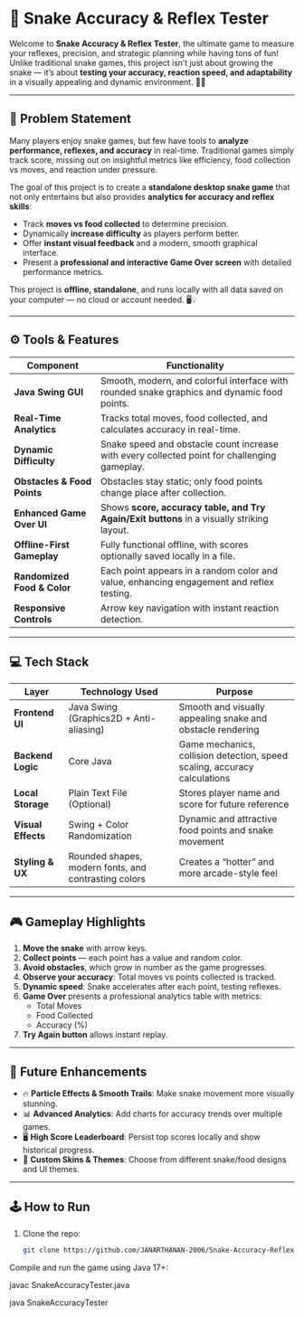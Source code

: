 # 🐍 Snake Accuracy & Reflex Tester

Welcome to **Snake Accuracy & Reflex Tester**, the ultimate game to measure your reflexes, precision, and strategic planning while having tons of fun! Unlike traditional snake games, this project isn’t just about growing the snake — it’s about **testing your accuracy, reaction speed, and adaptability** in a visually appealing and dynamic environment. 🎯✨

---

## 🧩 Problem Statement

Many players enjoy snake games, but few have tools to **analyze performance, reflexes, and accuracy** in real-time. Traditional games simply track score, missing out on insightful metrics like efficiency, food collection vs moves, and reaction under pressure.  

The goal of this project is to create a **standalone desktop snake game** that not only entertains but also provides **analytics for accuracy and reflex skills**:

- Track **moves vs food collected** to determine precision.  
- Dynamically **increase difficulty** as players perform better.  
- Offer **instant visual feedback** and a modern, smooth graphical interface.  
- Present a **professional and interactive Game Over screen** with detailed performance metrics.  

This project is **offline, standalone**, and runs locally with all data saved on your computer — no cloud or account needed. 🖥️💡

---

## ⚙️ Tools & Features

| Component | Functionality |
|-----------|---------------|
| **Java Swing GUI** | Smooth, modern, and colorful interface with rounded snake graphics and dynamic food points. |
| **Real-Time Analytics** | Tracks total moves, food collected, and calculates accuracy in real-time. |
| **Dynamic Difficulty** | Snake speed and obstacle count increase with every collected point for challenging gameplay. |
| **Obstacles & Food Points** | Obstacles stay static; only food points change place after collection. |
| **Enhanced Game Over UI** | Shows **score, accuracy table, and Try Again/Exit buttons** in a visually striking layout. |
| **Offline-First Gameplay** | Fully functional offline, with scores optionally saved locally in a file. |
| **Randomized Food & Color** | Each point appears in a random color and value, enhancing engagement and reflex testing. |
| **Responsive Controls** | Arrow key navigation with instant reaction detection. |

---

## 💻 Tech Stack

| Layer | Technology Used | Purpose |
|-------|----------------|---------|
| **Frontend UI** | Java Swing (Graphics2D + Anti-aliasing) | Smooth and visually appealing snake and obstacle rendering |
| **Backend Logic** | Core Java | Game mechanics, collision detection, speed scaling, accuracy calculations |
| **Local Storage** | Plain Text File (Optional) | Stores player name and score for future reference |
| **Visual Effects** | Swing + Color Randomization | Dynamic and attractive food points and snake movement |
| **Styling & UX** | Rounded shapes, modern fonts, and contrasting colors | Creates a “hotter” and more arcade-style feel |

---

## 🎮 Gameplay Highlights

1. **Move the snake** with arrow keys.  
2. **Collect points** — each point has a value and random color.  
3. **Avoid obstacles**, which grow in number as the game progresses.  
4. **Observe your accuracy**: Total moves vs points collected is tracked.  
5. **Dynamic speed**: Snake accelerates after each point, testing reflexes.  
6. **Game Over** presents a professional analytics table with metrics:
   - Total Moves  
   - Food Collected  
   - Accuracy (%)  
7. **Try Again button** allows instant replay.  

---

## 🚀 Future Enhancements

- 🔥 **Particle Effects & Smooth Trails**: Make snake movement more visually stunning.  
- 📊 **Advanced Analytics**: Add charts for accuracy trends over multiple games.  
- 🖥️ **High Score Leaderboard**: Persist top scores locally and show historical progress.  
- 🎨 **Custom Skins & Themes**: Choose from different snake/food designs and UI themes.  

---

## 🕹️ How to Run

1. Clone the repo:  
   ```bash
   git clone https://github.com/JANARTHANAN-2006/Snake-Accuracy-Reflex-Tester

Compile and run the game using Java 17+:

javac SnakeAccuracyTester.java

java SnakeAccuracyTester
